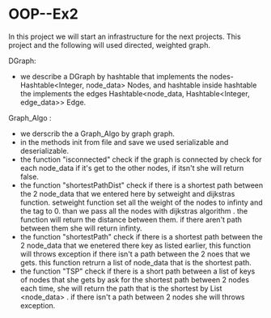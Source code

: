 # OOP--Ex2
In this project we will start an infrastructure for the next projects.
This project and the following will used directed, weighted graph. 

DGraph:  
* we describe a DGraph by hashtable that implements the nodes-Hashtable<Integer, node_data> Nodes,
and hashtable inside hashtable the implements the edges	Hashtable<node_data, Hashtable<Integer, edge_data>>  Edge.  

Graph_Algo : 
* we derscrib the a Graph_Algo by graph graph.  
* in the methods init from file and save we used serializable and deserializable.   
* the function "isconnected" check if the graph is connected by check for each node_data if it's get to the other nodes, if itsn't 
she will return false.
* the function "shortestPathDist" check if there is a shortest path between the 2 node_data that we entered here by setweight and
dijkstras function. setweight function set all the weight of the nodes to infinty and the tag to 0.  than we pass all the nodes with 
dijkstras algorithm . the function will return the distance between them. if there aren't path between them she will return infinty. 
* the function "shortestPath" check if there is a shortest path between the 2 node_data that we enetered there key as listed earlier, 
this function will throws exception if there isn't a path between the 2 noes that we gets. this function retrurn a list of node_data that is
the shortest path.
* the function "TSP" check if there is a short path between a list of keys of nodes that she gets by ask for the shortest path between 2 nodes 
each time, she will return the path that is the shortest by List <node_data> . if there isn't a path between 2 nodes she will throws exception.  
